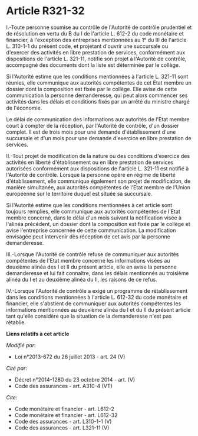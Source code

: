 # Article R321-32

I.-Toute personne soumise au contrôle de l'Autorité de contrôle prudentiel et de résolution en vertu du B du I de l'article
L. 612-2 du code monétaire et financier, à l'exception des entreprises mentionnées au 1° du III de l'article L. 310-1-1 du
présent code, et projetant d'ouvrir une succursale ou d'exercer des activités en libre prestation de services, conformément
aux dispositions de l'article L. 321-11, notifie son projet à l'Autorité de contrôle, accompagné des documents dont la liste
est déterminée par le collège. 

Si l'Autorité estime que les conditions mentionnées à l'article L. 321-11 sont réunies, elle communique aux autorités
compétentes de cet Etat membre un dossier dont la composition est fixée par le collège. Elle avise de cette communication la
personne demanderesse, qui peut alors commencer ses activités dans les délais et conditions fixés par un arrêté du ministre
chargé de l'économie. 

Le délai de communication des informations aux autorités de l'Etat membre court à compter de la réception, par l'Autorité de
contrôle, d'un dossier complet. Il est de trois mois pour une demande d'établissement d'une succursale et d'un mois pour une
demande d'exercice en libre prestation de services. 

II.-Tout projet de modification de la nature ou des conditions d'exercice des activités en liberté d'établissement ou en
libre prestation de services autorisées conformément aux dispositions de l'article L. 321-11 est notifié à l'Autorité de
contrôle. Lorsque la personne opère en régime de liberté d'établissement, elle communique également son projet de
modification, de manière simultanée, aux autorités compétentes de l'Etat membre de l'Union européenne sur le territoire
duquel est située sa succursale. 

Si l'Autorité estime que les conditions mentionnées à cet article sont toujours remplies, elle communique aux autorités
compétentes de l'Etat membre concerné, dans le délai d'un mois suivant la notification visée à l'alinéa précédent, un dossier
dont la composition est fixée par le collège et avise l'entreprise concernée de cette communication. La modification
envisagée peut intervenir dès réception de cet avis par la personne demanderesse. 

III.-Lorsque l'Autorité de contrôle refuse de communiquer aux autorités compétentes de l'Etat membre concerné les
informations visées au deuxième alinéa des I et II du présent article, elle en avise la personne demanderesse et lui fait
connaître, dans les délais mentionnés au troisième alinéa du I et au deuxième alinéa du II, les raisons de ce refus. 

IV.-Lorsque l'Autorité de contrôle a exigé un programme de rétablissement dans les conditions mentionnées à l'article L.
612-32 du code monétaire et financier, elle s'abstient de communiquer aux autorités compétentes les informations mentionnées
au deuxième alinéa du I et du II du présent article tant qu'elle considère que la situation de la demanderesse n'est pas
rétablie.

**Liens relatifs à cet article**

_Modifié par_:

  - Loi n°2013-672 du 26 juillet 2013 - art. 24 (V)

_Cité par_:

  - Décret n°2014-1280 du 23 octobre 2014 - art. (V)
  - Code des assurances - art. A310-4 (VT)

_Cite_:

  - Code monétaire et financier - art. L612-2
  - Code monétaire et financier - art. L612-32
  - Code des assurances - art. L310-1-1 (V)
  - Code des assurances - art. L321-11 (V)
